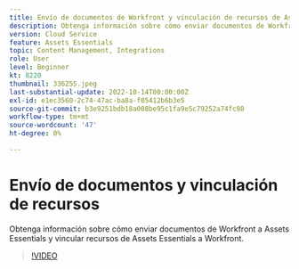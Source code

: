```yaml
---
title: Envío de documentos de Workfront y vinculación de recursos de Assets Essentials
description: Obtenga información sobre cómo enviar documentos de Workfront a Assets Essentials y vincular recursos de Assets Essentials a Workfront.
version: Cloud Service
feature: Assets Essentials
topic: Content Management, Integrations
role: User
level: Beginner
kt: 8220
thumbnail: 336255.jpeg
last-substantial-update: 2022-10-14T00:00:00Z
exl-id: e1ec3560-2c74-47ac-ba8a-f05412b6b3e5
source-git-commit: b3e9251bdb18a008be95c1fa9e5c79252a74fc98
workflow-type: tm+mt
source-wordcount: '47'
ht-degree: 0%

---
```


# Envío de documentos y vinculación de recursos

Obtenga información sobre cómo enviar documentos de Workfront a Assets Essentials y vincular recursos de Assets Essentials a Workfront.

>[!VIDEO](https://video.tv.adobe.com/v/336255?quality=12&learn=on)
